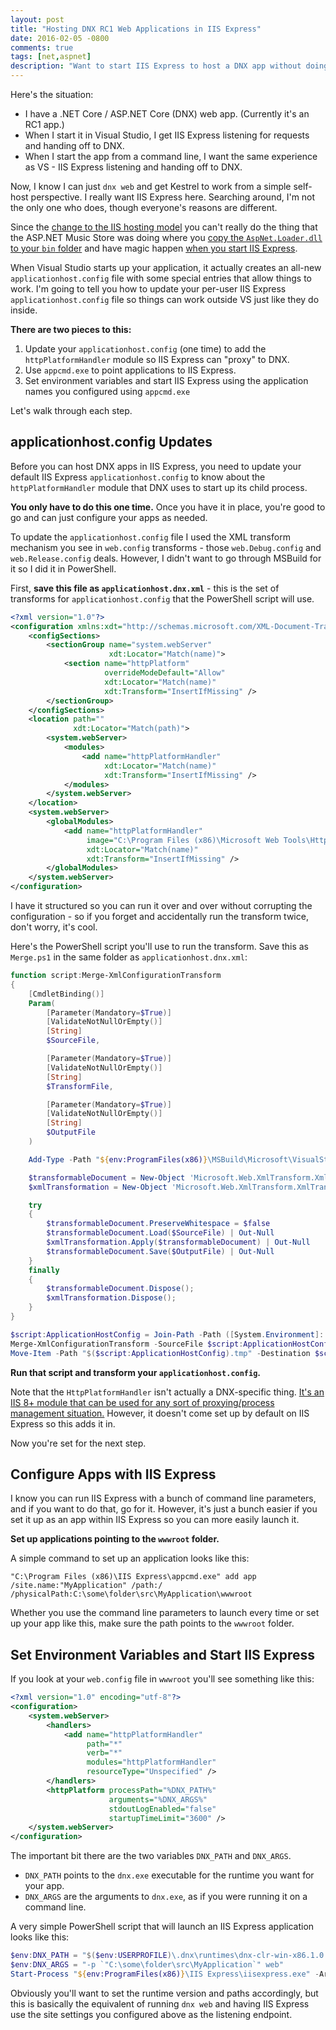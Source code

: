 ```yaml
---
layout: post
title: "Hosting DNX RC1 Web Applications in IIS Express"
date: 2016-02-05 -0800
comments: true
tags: [net,aspnet]
description: "Want to start IIS Express to host a DNX app without doing it through Visual Studio? This shows you how."
---
```

Here's the situation:

- I have a .NET Core / ASP.NET Core (DNX) web app. (Currently it's an RC1 app.)
- When I start it in Visual Studio, I get IIS Express listening for requests and handing off to DNX.
- When I start the app from a command line, I want the same experience as VS - IIS Express listening and handing off to DNX.

Now, I know I can just `dnx web` and get Kestrel to work from a simple self-host perspective. I really want IIS Express here. Searching around, I'm not the only one who does, though everyone's reasons are different.

Since the [change to the IIS hosting model](https://github.com/aspnet/Announcements/issues/69) you can't really do the thing that the ASP.NET Music Store was doing where you [copy the `AspNet.Loader.dll` to your `bin` folder](https://github.com/aspnet/MusicStore/blob/1.0.0-rc1/src/MusicStore/CopyAspNetLoader.cmd) and have magic happen [when you start IIS Express](https://github.com/aspnet/MusicStore/blob/1.0.0-rc1/src/MusicStore/Helios.cmd).

When Visual Studio starts up your application, it actually creates an all-new `applicationhost.config` file with some special entries that allow things to work. I'm going to tell you how to update your per-user IIS Express `applicationhost.config` file so things can work outside VS just like they do inside.

**There are two pieces to this:**

1. Update your `applicationhost.config` (one time) to add the `httpPlatformHandler` module so IIS Express can "proxy" to DNX.
2. Use `appcmd.exe` to point applications to IIS Express.
3. Set environment variables and start IIS Express using the application names you configured using `appcmd.exe`

Let's walk through each step.

## applicationhost.config Updates
Before you can host DNX apps in IIS Express, you need to update your default IIS Express `applicationhost.config` to know about the `httpPlatformHandler` module that DNX uses to start up its child process.

**You only have to do this one time.** Once you have it in place, you're good to go and can just configure your apps as needed.

To update the `applicationhost.config` file I used the XML transform mechanism you see in `web.config` transforms - those `web.Debug.config` and `web.Release.config` deals. However, I didn't want to go through MSBuild for it so I did it in PowerShell.

First, **save this file as `applicationhost.dnx.xml`** - this is the set of transforms for `applicationhost.config` that the PowerShell script will use.

```xml
<?xml version="1.0"?>
<configuration xmlns:xdt="http://schemas.microsoft.com/XML-Document-Transform">
    <configSections>
        <sectionGroup name="system.webServer"
                      xdt:Locator="Match(name)">
            <section name="httpPlatform"
                     overrideModeDefault="Allow"
                     xdt:Locator="Match(name)"
                     xdt:Transform="InsertIfMissing" />
        </sectionGroup>
    </configSections>
    <location path=""
              xdt:Locator="Match(path)">
        <system.webServer>
            <modules>
                <add name="httpPlatformHandler"
                     xdt:Locator="Match(name)"
                     xdt:Transform="InsertIfMissing" />
            </modules>
        </system.webServer>
    </location>
    <system.webServer>
        <globalModules>
            <add name="httpPlatformHandler"
                 image="C:\Program Files (x86)\Microsoft Web Tools\HttpPlatformHandler\HttpPlatformHandler.dll"
                 xdt:Locator="Match(name)"
                 xdt:Transform="InsertIfMissing" />
        </globalModules>
    </system.webServer>
</configuration>
```

I have it structured so you can run it over and over without corrupting the configuration - so if you forget and accidentally run the transform twice, don't worry, it's cool.

Here's the PowerShell script you'll use to run the transform. Save this as `Merge.ps1` in the same folder as `applicationhost.dnx.xml`:

```ps1
function script:Merge-XmlConfigurationTransform
{
    [CmdletBinding()]
    Param(
        [Parameter(Mandatory=$True)]
        [ValidateNotNullOrEmpty()]
        [String]
        $SourceFile,

        [Parameter(Mandatory=$True)]
        [ValidateNotNullOrEmpty()]
        [String]
        $TransformFile,

        [Parameter(Mandatory=$True)]
        [ValidateNotNullOrEmpty()]
        [String]
        $OutputFile
    )

    Add-Type -Path "${env:ProgramFiles(x86)}\MSBuild\Microsoft\VisualStudio\v14.0\Web\Microsoft.Web.XmlTransform.dll"

    $transformableDocument = New-Object 'Microsoft.Web.XmlTransform.XmlTransformableDocument'
    $xmlTransformation = New-Object 'Microsoft.Web.XmlTransform.XmlTransformation' -ArgumentList "$TransformFile"

    try
    {
        $transformableDocument.PreserveWhitespace = $false
        $transformableDocument.Load($SourceFile) | Out-Null
        $xmlTransformation.Apply($transformableDocument) | Out-Null
        $transformableDocument.Save($OutputFile) | Out-Null
    }
    finally
    {
        $transformableDocument.Dispose();
        $xmlTransformation.Dispose();
    }
}

$script:ApplicationHostConfig = Join-Path -Path ([System.Environment]::GetFolderPath([System.Environment+SpecialFolder]::MyDocuments)) -ChildPath "IISExpress\config\applicationhost.config"
Merge-XmlConfigurationTransform -SourceFile $script:ApplicationHostConfig -TransformFile (Join-Path -Path $PSScriptRoot -ChildPath applicationhost.dnx.xml) -OutputFile "$($script:ApplicationHostConfig).tmp"
Move-Item -Path "$($script:ApplicationHostConfig).tmp" -Destination $script:ApplicationHostConfig -Force
```

**Run that script and transform your `applicationhost.config`.**

Note that the `HttpPlatformHandler` isn't actually a DNX-specific thing. [It's an IIS 8+ module that can be used for any sort of proxying/process management situation.](http://www.iis.net/learn/extensions/httpplatformhandler/httpplatformhandler-configuration-reference) However, it doesn't come set up by default on IIS Express so this adds it in.

Now you're set for the next step.

## Configure Apps with IIS Express
I know you can run IIS Express with a bunch of command line parameters, and if you want to do that, go for it. However, it's just a bunch easier if you set it up as an app within IIS Express so you can more easily launch it.

**Set up applications pointing to the `wwwroot` folder.**

A simple command to set up an application looks like this:

```
"C:\Program Files (x86)\IIS Express\appcmd.exe" add app /site.name:"MyApplication" /path:/ /physicalPath:C:\some\folder\src\MyApplication\wwwroot
```

Whether you use the command line parameters to launch every time or set up your app like this, make sure the path points to the `wwwroot` folder.

## Set Environment Variables and Start IIS Express

If you look at your `web.config` file in `wwwroot` you'll see something like this:

```xml
<?xml version="1.0" encoding="utf-8"?>
<configuration>
    <system.webServer>
        <handlers>
            <add name="httpPlatformHandler"
                 path="*"
                 verb="*"
                 modules="httpPlatformHandler"
                 resourceType="Unspecified" />
        </handlers>
        <httpPlatform processPath="%DNX_PATH%"
                      arguments="%DNX_ARGS%"
                      stdoutLogEnabled="false"
                      startupTimeLimit="3600" />
    </system.webServer>
</configuration>
```

The important bit there are the two variables `DNX_PATH` and `DNX_ARGS`.

- `DNX_PATH` points to the `dnx.exe` executable for the runtime you want for your app.
- `DNX_ARGS` are the arguments to `dnx.exe`, as if you were running it on a command line.

A very simple PowerShell script that will launch an IIS Express application looks like this:

```ps1
$env:DNX_PATH = "$($env:USERPROFILE)\.dnx\runtimes\dnx-clr-win-x86.1.0.0-rc1-update1\bin\dnx.exe"
$env:DNX_ARGS = "-p `"C:\some\folder\src\MyApplication`" web"
Start-Process "${env:ProgramFiles(x86)}\IIS Express\iisexpress.exe" -ArgumentList "/site:MyApplication"
```

Obviously you'll want to set the runtime version and paths accordingly, but this is basically the equivalent of running `dnx web` and having IIS Express use the site settings you configured above as the listening endpoint.
